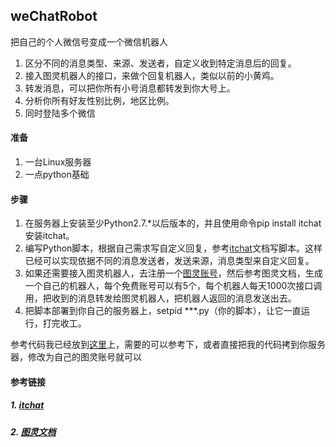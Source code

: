 ## weChatRobot

把自己的个人微信号变成一个微信机器人

1. 区分不同的消息类型、来源、发送者，自定义收到特定消息后的回复。
2. 接入图灵机器人的接口，来做个回复机器人，类似以前的小黄鸡。
3. 转发消息，可以把你所有小号消息都转发到你大号上。
4. 分析你所有好友性别比例，地区比例。
5. 同时登陆多个微信

#### 准备

1. 一台Linux服务器
2. 一点python基础

#### 步骤

1. 在服务器上安装至少Python2.7.*以后版本的，并且使用命令pip install itchat安装itchat。
2. 编写Python脚本，根据自己需求写自定义回复，参考[itchat](https://github.com/littlecodersh/ItChat)文档写脚本。这样已经可以实现依据不同的消息发送者，发送来源，消息类型来自定义回复。
3. 如果还需要接入图灵机器人，去注册一个[图灵账号](http://www.tuling123.com)，然后参考图灵文档，生成一个自己的机器人，每个免费账号可以有5个，每个机器人每天1000次接口调用，把收到的消息转发给图灵机器人，把机器人返回的消息发送出去。
4. 把脚本部署到你自己的服务器上，setpid ***.py（你的脚本），让它一直运行，打完收工。

参考代码我已经放到[这里](https://github.com/supergithuber/supergithuber.github.io/blob/master/code/wechat.py)上，需要的可以参考下，或者直接把我的代码拷到你服务器，修改为自己的图灵账号就可以

#### 参考链接

##### 1. [itchat](https://github.com/littlecodersh/ItChat)
##### 2. [图灵文档](http://www.tuling123.com/help/h_cent_webapi.jhtml)